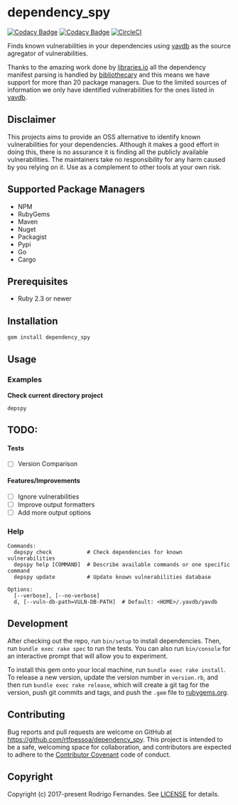 # dependency_spy

[![Codacy Badge](https://api.codacy.com/project/badge/Grade/5ae8d9aa788e4855965974f480a0b91b)](https://www.codacy.com/app/rtfpessoa/dependency_spy?utm_source=github.com&amp;utm_medium=referral&amp;utm_content=rtfpessoa/dependency_spy&amp;utm_campaign=Badge_Grade)
[![Codacy Badge](https://api.codacy.com/project/badge/Coverage/5ae8d9aa788e4855965974f480a0b91b)](https://www.codacy.com/app/rtfpessoa/dependency_spy?utm_source=github.com&utm_medium=referral&utm_content=rtfpessoa/dependency_spy&utm_campaign=Badge_Coverage)
[![CircleCI](https://circleci.com/gh/rtfpessoa/dependency_spy.svg?style=svg)](https://circleci.com/gh/rtfpessoa/dependency_spy)

Finds known vulnerabilities in your dependencies using [yavdb](https://github.com/rtfpessoa/yavdb) as the source agregator of vulnerabilities.

Thanks to the amazing work done by [libraries.io](https://libraries.io/) all the dependency manifest parsing is
handled by [bibliothecary](https://github.com/librariesio/bibliothecary) and this means we have support for more than 20
package managers. Due to the limited sources of information we only have identified vulnerabilities for the ones listed in [yavdb](https://github.com/rtfpessoa/yavdb#yet-another-vulnerability-database).

## Disclaimer

This projects aims to provide an OSS alternative to identify known vulnerabilities for your dependencies.
Although it makes a good effort in doing this, there is no assurance it is finding all the publicly available vulnerabilities.
The maintainers take no responsibility for any harm caused by you relying on it.
Use as a complement to other tools at your own risk.  

## Supported Package Managers

* NPM
* RubyGems
* Maven
* Nuget
* Packagist
* Pypi
* Go
* Cargo

## Prerequisites

* Ruby 2.3 or newer

## Installation

```sh
gem install dependency_spy
```

## Usage

### Examples

**Check current directory project**
```
depspy
```

## TODO:

#### Tests

- [ ] Version Comparison

#### Features/Improvements

- [ ] Ignore vulnerabilities
- [ ] Improve output formatters
- [ ] Add more output options

### Help

    Commands:
      depspy check           # Check dependencies for known vulnerabilities
      depspy help [COMMAND]  # Describe available commands or one specific command
      depspy update          # Update known vulnerabilities database
    
    Options:
      [--verbose], [--no-verbose]   
      d, [--vuln-db-path=VULN-DB-PATH]  # Default: <HOME>/.yavdb/yavdb


## Development

After checking out the repo, run `bin/setup` to install dependencies.
Then, run `bundle exec rake spec` to run the tests.
You can also run `bin/console` for an interactive prompt that will allow you to experiment.

To install this gem onto your local machine, run `bundle exec rake install`.
To release a new version, update the version number in `version.rb`, and then run `bundle exec rake release`,
which will create a git tag for the version,
push git commits and tags, and push the `.gem` file to [rubygems.org](https://rubygems.org).

## Contributing

Bug reports and pull requests are welcome on GitHub at https://github.com/rtfpessoa/dependency_spy.
This project is intended to be a safe, welcoming space for collaboration,
and contributors are expected to adhere to the [Contributor Covenant](http://contributor-covenant.org) code of conduct.

## Copyright

Copyright (c) 2017-present Rodrigo Fernandes.
See [LICENSE](https://github.com/rtfpessoa/dependency_spy/blob/master/LICENSE.md) for details.
